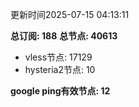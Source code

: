 更新时间2025-07-15 04:13:11

**总订阅: 188**
**总节点: 40613**
- vless节点: 17129
- hysteria2节点: 10

**google ping有效节点: 12**
